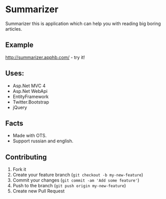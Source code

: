 Summarizer
==========

Summarizer this is application which can help you with reading big boring articles. 

## Example
http://summarizer.apphb.com/ - try it!

## Uses:
* Asp.Net MVC 4
* Asp.Net WebApi
* EntityFramework
* Twitter.Bootstrap
* jQuery

## Facts
* Made with OTS.
* Support russian and english.

## Contributing

1. Fork it
2. Create your feature branch (`git checkout -b my-new-feature`)
3. Commit your changes (`git commit -am 'Add some feature'`)
4. Push to the branch (`git push origin my-new-feature`)
5. Create new Pull Request
